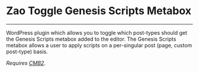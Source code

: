 # Zao Toggle Genesis Scripts Metabox
____

WordPress plugin which allows you to toggle which post-types should get the Genesis Scripts metabox added to the editor. The Genesis Scripts metabox allows a user to apply scripts on a per-singular post (page, custom post-type) basis.


_Requires [CMB2](https://wordpress.org/plugins/cmb2/)_.
